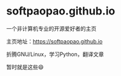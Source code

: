# softpaopao.github.io

一个非计算机专业的开源爱好者的主页

主页地址：https://softpaopao.github.io

折腾GNU/Linux，学习Python，翻译文章

暂时就是这些:smile:
